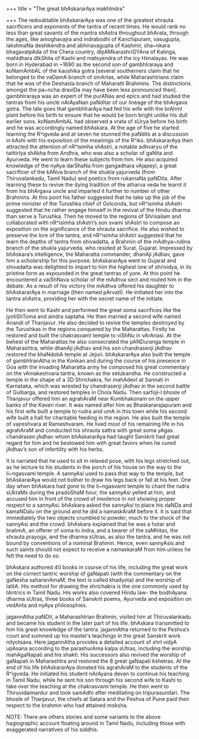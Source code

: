 +++
title = "The great bhAskararAya makhIndra"

+++
The redoubtable bhAskararAya was one of the greatest shrauta sacrificers
and exponents of the tantra of recent times. He would rank no less than
great savants of the mantra shAstra throughout bhArata, through the
ages, like amoghavajra and indrabodhi of Kanchipuram, vasugupta,
lakshmaNa deshikendra and abhinavagupta of Kashmir, sha\~nkara
bhagavatpAda of the Chera country, dIpAMkarashriGYAna of Kalinga,
mahIdhara dIkShita of Kashi and matsyendra of the icy Himalayas. He was
born in Hyderabad in \~1690 as the second son of gambhIraraya and
koNamAmbAL of the kaushika gotra \[several southerners claim that he
belonged to the vaDamA branch of smArtas, while Maharashtrians claim
that he was of the Deshasta branch of Maharatti Brahmins. The
distinctions amongst the pa\~ncha draviDa may have been less pronounced
then\]. gambhIraraya was an expert of the purANas and epics and had
studied the tantras from his uncle nArAyaNan paNditar of our lineage of
the bhArgava gotra. The tale goes that gambhIrarAya had fed his wife
with the brAhmI plant before his birth to ensure that he would be born
bright unlike his dull earlier sons. koNamAmbAL had observed a vrata of
sUrya before his birth and he was accordingly named bhAskara. At the age
of five he started learning the R^igveda and at seven he stunned the
paNdits at a discussion in kAshi with his exposition of the meanings of
the R^iks. bhAskararAya then attracted the attention of nR^isimha
shAstri, a notable adhvaryu of the taittirIya shAkha from Andhra, who
was also a scholar of gaNita and Ayurveda. He went to learn these
subjects from him. He also acquired knowledge of the nyAya darShaNa from
gangadhara vAjapeyI, a great sacrificer of the kANva branch of the
shukla yajurveda (from Thiruvalankadu, Tamil Nadu) and poetics from
rukamaNa paNDita. After learning these to revive the dying tradition of
the atharva veda he learnt it from his bhArgava uncle and imparted it
further to number of other Brahmins. At this point his father suggested
that he take up the job of the prime minister of the Turushka chief of
Golconda, but nR^isimha shAstri suggested that he rather engage himself
in the revival of the Hindu dharma than serve a Turushka. Then he moved
to the regions of Shrisailam and collaborated with nR^isimha shAstri’s
son svami shAstri to compose an exposition on the significance of the
shrauta sacrifice. He also wished to preserve the lore of the tantra,
and nR^isimha shAstri suggested that he learn the depths of tantra from
shivadatta, a Brahmin of the mAdhya\~ndina branch of the shukla
yajurveda, who resided at Surat, Gujarat. Impressed by bhAskara’s
intelligence, the Maharatta commander, dhanAji jAdhav, gave him a
scholarship for this purpose. bhAskararAya went to Gujarat and
shivadatta was delighted to impart to him the highest lore of shrividya,
in its pristine form as expounded in the great tantras of yore. At this
point he encountered a vaiShNava scholar of the mAdhva sect and routed
him in the debate. As a result of his victory the mAdhva offered his
daughter to bhAskararAya in marriage (then named pArvatI). He initiated
her into the tantra shAstra, providing her with the secret name of the
initiate.

He then went to Kashi and performed the great soma sacrifices like the
jyotiShToma and aindra saptaha. He then married a second wife named
Anandi of Thanjavur. He also decided to revive the temples destroyed by
the Turushkas in the regions conquered by the Maharattas. Firstly he
restored and built the chakrasvamI temple to viShNu in vArAnasi. At the
behest of the Maharattas he also consecrated the pANDuranga temple in
Maharashtra, while dhanAji jAdhav and his son chandrasenji jAdhav
restored the khaNdobA temple at Jejuri. bhAskararAya also built the
temple of gambhIranAtha in the Konkan and during the course of his
presence in Goa with the invading Maharatta army he composed his great
commentary on the vAmakeshvara tantra, known as the setubandha. He
constructed a temple in the shape of a 3D Shrichakra, for mahAdevI at
Sannati in Karnataka, which was wrested by chandrasenji jAdhav in the
second battle of Gulbarga, and restored temples in Chola Nadu. Then
sarfoji-I bhosle of Thanjavur offered him an agrahAraM near Kumbhakonam
on the upper banks of the Kaveri river. It was named after him as
Bhaskararajapuram and his first wife built a temple to rudra and umA in
this town while his second wife built a hall for charitable feeding in
the region. He also built the temple of vajreshvara at Rameshvaram. He
lived most of his remaining life in his agrahAraM and conducted his
shrauta sattra with great soma yAgas. chandrasen jAdhav whom
bhAskararAya had taught Sanskrit had great regard for him and he
bestowed him with great favors when he cured jAdhav’s son of infertility
with his herbs.

It is narrated that he used to sit in relaxed pose, with his legs
stretched out, as he lecture to his students in the porch of his house
on the way to the li\~ngasvami temple. A sannyAsi used to pass that way
to the temple, but bhAskararAya would not bother to draw his legs back
or fall at his feet. One day when bhAskara had gone to the li\~ngasvamI
temple to chant the rudra sUktaMs during the pradoShaM hour, the
sannyAsi yelled at him, and accused him in front of the crowd of
insolence in not showing proper respect to a sannyAsi. bhAskara asked
the sannyAsi to place his daNDa and kamaNDalu on the ground and he did a
namaskAraM before it. It is said that immediately the two objects
crumbled to powder, much to the shock of the sannyAsi and the crowd.
bhAskara explained that he was a hotar and brahmA, an offerer of soma to
indra, and a bearer of the saMhitas, the shrauta prayoga, and the dharma
sUtras, as also the tantra, and he was not bound by conventions of a
nominal Brahmin. Hence, even sannyAsis and such saints should not expect
to receive a namaskaraM from him unless he felt the need to do so.

bhAskara authored 40 books in course of his life, including the great
work on the correct tantric worship of gaNapati (with the commentary on
the gaNesha saharanAmaM, the text is called khadyota) and the worship of
lalitA. His method for drawing the shrichakra is the one commonly used
by tAntrics in Tamil Nadu. His works also covered Hindu law- the
bodhAyana dharma sUtras, three books of Sanskrit poems, Ayurveda and
exposition on vedAnta and nyAya philosophies.

jagannAtha paNDit, a Maharashtrian Brahmin, visited him at
Thiruvalankadu and became his student in the later part of his life.
bhAskara transmitted to him his great knowledge of the tantra.
jagannAtha returned to the Peshva’s court and summed up his master’s
teachings in the great Sanskrit work nityotsava. Here jagannAtha
provides a detailed account of shrI vidyA upAsana according to the
parashurAma kalpa sUtras, including the worship mahAgaNapati and his
shakti. His successors also revived the worship of gaNapati in
Maharashtra and restored the 8 great gaNapati kshetras. At the end of
his life bhAskararAya donated his agrahAraM to the students of the
R^igveda. He initiated his student nArAyana devan to continue his
teaching in Tamil Nadu, while he sent his son through his second wife to
Kashi to take over the teaching at the chakrasvami temple. He then went
to Thiruvidaimardur and took samAdhi after meditating on tripurasundari.
The bhosle of Thanjavur, the chiefs at Satara and the Peshva of Pune
paid their respect to the brahmin who had attained moksha.

NOTE: There are others stories and some variants to the above
hagiographic account floating around in Tamil Nadu, including those with
exaggerated narratives of his siddhis.
